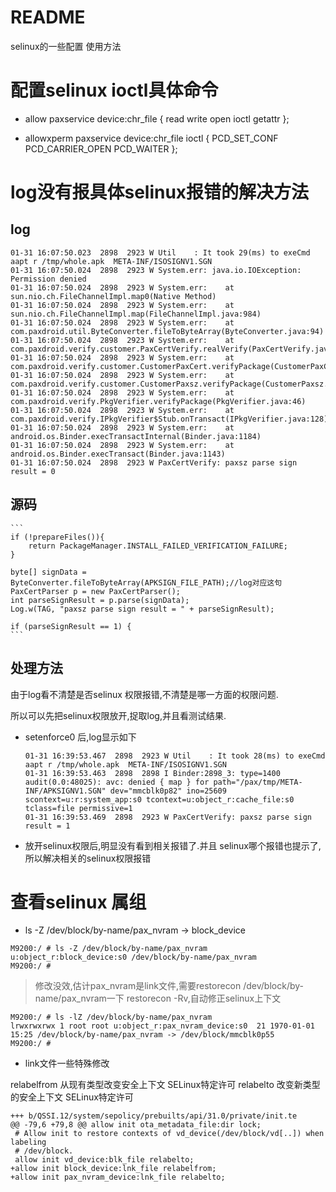# README

selinux的一些配置 使用方法

# 配置selinux ioctl具体命令

* allow paxservice device:chr_file { read write open ioctl getattr };

* allowxperm paxservice device:chr_file ioctl { PCD_SET_CONF PCD_CARRIER_OPEN PCD_WAITER };

# log没有报具体selinux报错的解决方法

## log

```
01-31 16:07:50.023  2898  2923 W Util    : It took 29(ms) to exeCmd aapt r /tmp/whole.apk  META-INF/ISOSIGNV1.SGN
01-31 16:07:50.024  2898  2923 W System.err: java.io.IOException: Permission denied
01-31 16:07:50.024  2898  2923 W System.err: 	at sun.nio.ch.FileChannelImpl.map0(Native Method)
01-31 16:07:50.024  2898  2923 W System.err: 	at sun.nio.ch.FileChannelImpl.map(FileChannelImpl.java:984)
01-31 16:07:50.024  2898  2923 W System.err: 	at com.paxdroid.util.ByteConverter.fileToByteArray(ByteConverter.java:94)
01-31 16:07:50.024  2898  2923 W System.err: 	at com.paxdroid.verify.customer.PaxCertVerify.realVerify(PaxCertVerify.java:54)
01-31 16:07:50.024  2898  2923 W System.err: 	at com.paxdroid.verify.customer.CustomerPaxCert.verifyPackage(CustomerPaxCert.java:12)
01-31 16:07:50.024  2898  2923 W System.err: 	at com.paxdroid.verify.customer.CustomerPaxsz.verifyPackage(CustomerPaxsz.java:80)
01-31 16:07:50.024  2898  2923 W System.err: 	at com.paxdroid.verify.PkgVerifier.verifyPackage(PkgVerifier.java:46)
01-31 16:07:50.024  2898  2923 W System.err: 	at com.paxdroid.verify.IPkgVerifier$Stub.onTransact(IPkgVerifier.java:128)
01-31 16:07:50.024  2898  2923 W System.err: 	at android.os.Binder.execTransactInternal(Binder.java:1184)
01-31 16:07:50.024  2898  2923 W System.err: 	at android.os.Binder.execTransact(Binder.java:1143)
01-31 16:07:50.024  2898  2923 W PaxCertVerify: paxsz parse sign result = 0
```

## 源码

    ```
    if (!prepareFiles()){
        return PackageManager.INSTALL_FAILED_VERIFICATION_FAILURE;
    }

    byte[] signData = ByteConverter.fileToByteArray(APKSIGN_FILE_PATH);//log对应这句
    PaxCertParser p = new PaxCertParser();
    int parseSignResult = p.parse(signData);
    Log.w(TAG, "paxsz parse sign result = " + parseSignResult);

    if (parseSignResult == 1) {
    ```

## 处理方法

由于log看不清楚是否selinux 权限报错,不清楚是哪一方面的权限问题.

所以可以先把selinux权限放开,捉取log,并且看测试结果.

* setenforce0 后,log显示如下

    ```
    01-31 16:39:53.467  2898  2923 W Util    : It took 28(ms) to exeCmd aapt r /tmp/whole.apk  META-INF/ISOSIGNV1.SGN
    01-31 16:39:53.463  2898  2898 I Binder:2898_3: type=1400 audit(0.0:48025): avc: denied { map } for path="/pax/tmp/META-INF/APKSIGNV1.SGN" dev="mmcblk0p82" ino=25609 scontext=u:r:system_app:s0 tcontext=u:object_r:cache_file:s0 tclass=file permissive=1
    01-31 16:39:53.469  2898  2923 W PaxCertVerify: paxsz parse sign result = 1
    ```

* 放开selinux权限后,明显没有看到相关报错了.并且 selinux哪个报错也提示了,所以解决相关的selinux权限报错

# 查看selinux 属组

* ls -Z /dev/block/by-name/pax_nvram -> block_device

```
M9200:/ # ls -Z /dev/block/by-name/pax_nvram
u:object_r:block_device:s0 /dev/block/by-name/pax_nvram
M9200:/ #
```

> 修改没效,估计pax_nvram是link文件,需要restorecon /dev/block/by-name/pax_nvram一下
> restorecon -Rv,自动修正selinux上下文

```
M9200:/ # ls -lZ /dev/block/by-name/pax_nvram
lrwxrwxrwx 1 root root u:object_r:pax_nvram_device:s0  21 1970-01-01 15:25 /dev/block/by-name/pax_nvram -> /dev/block/mmcblk0p55
M9200:/ #
```

* link文件一些特殊修改

relabelfrom 从现有类型改变安全上下文  SELinux特定许可
relabelto   改变新类型的安全上下文    SELinux特定许可

```
+++ b/QSSI.12/system/sepolicy/prebuilts/api/31.0/private/init.te
@@ -79,6 +79,8 @@ allow init ota_metadata_file:dir lock;
 # Allow init to restore contexts of vd_device(/dev/block/vd[..]) when labeling
 # /dev/block.
 allow init vd_device:blk_file relabelto;
+allow init block_device:lnk_file relabelfrom;
+allow init pax_nvram_device:lnk_file relabelto;
```